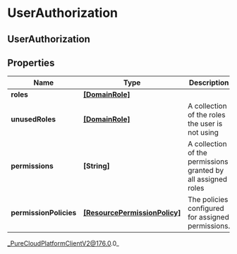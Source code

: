 # UserAuthorization

## UserAuthorization

## Properties

|Name | Type | Description | Notes|
|------------ | ------------- | ------------- | -------------|
| **roles** | [**[DomainRole]**]([DomainRole]) |  | [optional] |
| **unusedRoles** | [**[DomainRole]**]([DomainRole]) | A collection of the roles the user is not using | [optional] |
| **permissions** | **[String]** | A collection of the permissions granted by all assigned roles | [optional] |
| **permissionPolicies** | [**[ResourcePermissionPolicy]**]([ResourcePermissionPolicy]) | The policies configured for assigned permissions. | [optional] |



_PureCloudPlatformClientV2@176.0.0_
